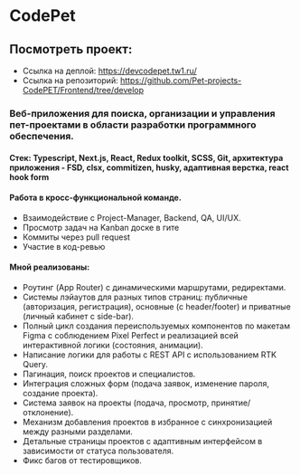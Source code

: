 # CodePet
  ## Посмотреть проект:
- Ссылка на деплой: https://devcodepet.tw1.ru/
- Ссылка на репозиторий: https://github.com/Pet-projects-CodePET/Frontend/tree/develop
  
### Веб-приложения для поиска, организации и управления пет-проектами в области разработки программного обеспечения.
#### Cтек: Typescript, Next.js, React, Redux toolkit, SCSS, Git, архитектура приложения - FSD, clsx, commitizen, husky, адаптивная верстка, react hook form
#### Работа в кросс-функциональной команде.
- Взаимодействие с Project-Manager, Backend, QA, UI/UX.
- Просмотр задач на Kanban доске в гите
- Коммиты через pull request
- Участие в код-ревью
#### Мной реализованы:
- Роутинг (App Router) с динамическими маршрутами, редиректами.
- Системы лэйаутов для разных типов страниц: публичные (авторизация, регистрация),
основные (с header/footer) и приватные (личный кабинет с side-bar).
- Полный цикл создания переиспользуемых компонентов по
макетам Figma с соблюдением Pixel Perfect и реализацией всей интерактивной логики
(состояния, анимации).
- Написание логики для работы с REST API с использованием RTK Query.
- Пагинация, поиск проектов и специалистов.
- Интеграция сложных форм (подача заявок, изменение пароля, создание проекта).
- Система заявок на проекты (подача, просмотр, принятие/отклонение).
- Механизм добавления проектов в избранное с синхронизацией между разными разделами.
- Детальные страницы проектов с адаптивным интерфейсом в зависимости от статуса
пользователя.
- Фикс багов от тестировщиков.

